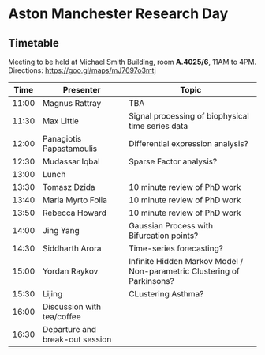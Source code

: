 # Aston Manchester Research Day

## Timetable
Meeting to be held at Michael Smith Building, room **A.4025/6**, 11AM to 4PM.
Directions: https://goo.gl/maps/mJ7697o3mtj


|Time | Presenter | Topic |
|------------- | -------------|------------|
|11:00| Magnus Rattray| TBA  |
|11:30| Max Little | Signal processing of biophysical time series data |
|12:00 | Panagiotis Papastamoulis | Differential expression analysis? |
|12:30 | Mudassar Iqbal	 | Sparse Factor analysis?  |
|13:00 | Lunch | |
|13:30 | Tomasz Dzida | 10 minute review of PhD work |
|13:40 | Maria Myrto Folia | 10 minute review of PhD work |
|13:50 | Rebecca Howard | 10 minute review of PhD work |
|14:00 | Jing Yang | Gaussian Process with Bifurcation points? |
|14:30 | Siddharth Arora | Time-series forecasting? |
|15:00 | Yordan Raykov	 | Infinite Hidden Markov Model / Non-parametric Clustering of Parkinsons? |
|15:30 | Lijing | CLustering Asthma? |
|16:00 | Discussion with tea/coffee |  |
|16:30 | Departure and break-out session |  |



